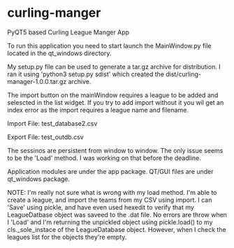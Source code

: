# curling-manger
PyQT5 based Curling League Manger App

To run this application you need to start launch the MainWindow.py file located in the qt_windows directory. 

My setup.py file can be used to generate a tar.gz archive for distribution. I ran it using 'python3 setup.py sdist'
which created the dist/curling-manager-1.0.0.tar.gz archive. 

The import button on the mainWindow requires a league to be added and selescted in the list widget. If you try to 
add import without it you wil get an index error as the import requires a league name and filename. 

Import File: test_database2.csv

Export File: test_outdb.csv

The sessinos are persistent from window to window. The only issue seems to be the 'Load' method. I was working on that
before the deadline. 

Application modules are under the app package. QT/GUI files are under qt_windows package.

NOTE: I'm really not sure what is wrong with my load method. I'm able to create a league, and import the teams from my CSV using import. I can 'Save' using pickle, and have even used hexedit to verify that my LeagueDatbase object was saveed to the .dat file. No errors are throw when I 'Load' and I'm returning the unpickled object using pickle.load() to my cls._sole_instace of the LeagueDatabase object. However, when I check the leagues list for the objects they're empty. 
